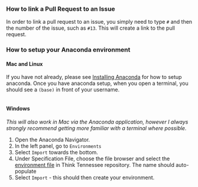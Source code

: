 ### How to link a Pull Request to an Issue

In order to link a pull request to an issue, you simply need to type `#` and then the number of the issue, such as `#13`.  This will create a link to the pull request.


### How to setup your Anaconda environment

#### Mac and Linux

If you have not already, please see [Installing Anaconda](https://docs.anaconda.com/anaconda/install/) for how to setup anaconda. Once you have anaconda setup, when you open a terminal, you should see a `(base)` in front of your username.

```
```

#### Windows

*This will also work in Mac via the Anaconda application, however I always strongly recommend getting more familiar with a terminal where possible.*

1. Open the Anaconda Navigator.
2. In the left panel, go to `Environments`
3. Select `Import` towards the bottom.
4. Under Specification File, choose the file browser and select the [environment file](environment.yml) in Think Tennessee repository.  The name should auto-populate
5. Select `Import` - this should then create your environment.


